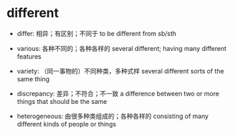# different

- differ: 相异；有区别；不同于 to be different from sb/sth

- various: 各种不同的；各种各样的 several different; having many different features
- variety: （同一事物的）不同种类，多种式样 several different sorts of the same thing

- discrepancy: 差异；不符合；不一致 a difference between two or more things that should be the same

- heterogeneous: 由很多种类组成的；各种各样的 consisting of many different kinds of people or things

